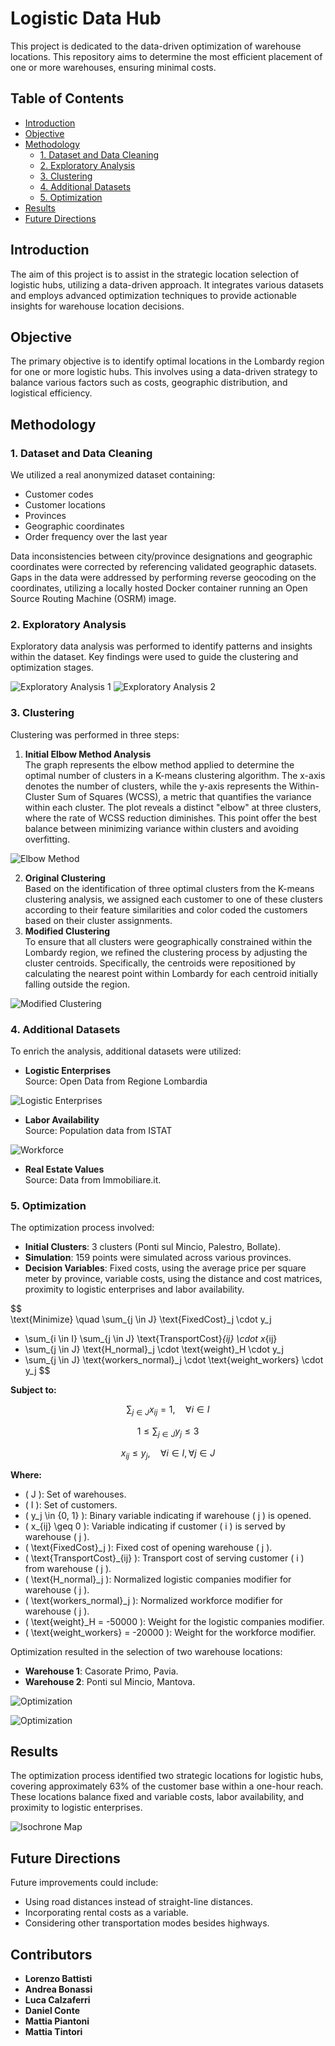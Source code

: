 # Logistic Data Hub
This project is dedicated to the data-driven optimization of warehouse locations. This repository aims to determine the most efficient placement of one or more warehouses, ensuring minimal costs.

## Table of Contents

- [Introduction](#introduction)
- [Objective](#objective)
- [Methodology](#methodology)
  - [1. Dataset and Data Cleaning](#1-dataset-and-data-cleaning)
  - [2. Exploratory Analysis](#2-exploratory-analysis)
  - [3. Clustering](#3-clustering)
  - [4. Additional Datasets](#4-additional-datasets)
  - [5. Optimization](#5-optimization)
- [Results](#results)
- [Future Directions](#future-directions)

## Introduction

The aim of this project is to assist in the strategic location selection of logistic hubs, utilizing a data-driven approach. It integrates various datasets and employs advanced optimization techniques to provide actionable insights for warehouse location decisions.

## Objective

The primary objective is to identify optimal locations in the Lombardy region for one or more logistic hubs. This involves using a data-driven strategy to balance various factors such as costs, geographic distribution, and logistical efficiency.

## Methodology

### 1. Dataset and Data Cleaning

We utilized a real anonymized dataset containing:
- Customer codes
- Customer locations
- Provinces
- Geographic coordinates
- Order frequency over the last year

Data inconsistencies between city/province designations and geographic coordinates were corrected by referencing validated geographic datasets. Gaps in the data were addressed by performing reverse geocoding on the coordinates, utilizing a locally hosted Docker container running an Open Source Routing Machine (OSRM) image.


### 2. Exploratory Analysis

Exploratory data analysis was performed to identify patterns and insights within the dataset. Key findings were used to guide the clustering and optimization stages.
<div class="image-grid">
    <img src="images/Ex_Analysis2.png" alt="Exploratory Analysis 1">
    <img src="images/Ex_Analysis1.png" alt="Exploratory Analysis 2">
</div>

### 3. Clustering

Clustering was performed in three steps:
1. **Initial Elbow Method Analysis**  
The graph represents the elbow method applied to determine the optimal number of clusters in a K-means clustering algorithm. The x-axis denotes the number of clusters, while the y-axis represents the Within-Cluster Sum of Squares (WCSS), a metric that quantifies the variance within each cluster. The plot reveals a distinct "elbow" at three clusters, where the rate of WCSS reduction diminishes. This point offer the best balance between minimizing variance within clusters and avoiding overfitting.

![Elbow Method](images/Elbow.png)

2. **Original Clustering**  
Based on the identification of three optimal clusters from the K-means clustering analysis, we assigned each customer to one of these clusters according to their feature similarities and color coded the customers based on their cluster assignments.
3. **Modified Clustering**   
To ensure that all clusters were geographically constrained within the Lombardy region, we refined the clustering process by adjusting the cluster centroids. Specifically, the centroids were repositioned by calculating the nearest point within Lombardy for each centroid initially falling outside the region.

![Modified Clustering](images/Modified_Clusters.png)

### 4. Additional Datasets

To enrich the analysis, additional datasets were utilized:
- **Logistic Enterprises**  
Source: Open Data from Regione Lombardia
  
![Logistic Enterprises](images/Logistic_Companies.png)

- **Labor Availability**  
Source: Population data from ISTAT

![Workforce](images/Workforce.png)

- **Real Estate Values**  
Source: Data from Immobiliare.it.
### 5. Optimization

The optimization process involved:
- **Initial Clusters**: 3 clusters (Ponti sul Mincio, Palestro, Bollate).
- **Simulation**: 159 points were simulated across various provinces.
- **Decision Variables**: Fixed costs, using the average price per square meter by province, variable costs, using the distance and cost matrices, proximity to logistic enterprises and labor availability.


$$  
\text{Minimize} \quad \sum_{j \in J} \text{FixedCost}_j \cdot y_j 
+ \sum_{i \in I} \sum_{j \in J} \text{TransportCost}_{ij} \cdot x_{ij}
+ \sum_{j \in J} \text{H\_normal}_j \cdot \text{weight}_H \cdot y_j
+ \sum_{j \in J} \text{workers\_normal}_j \cdot \text{weight\_workers} \cdot y_j
$$  

**Subject to:**

$$  
\sum_{j \in J} x_{ij} = 1, \quad \forall i \in I
$$  

$$  
1 \leq \sum_{j \in J} y_j \leq 3
$$  

$$  
x_{ij} \leq y_j, \quad \forall i \in I, \, \forall j \in J
$$  

**Where:**

- \( J \): Set of warehouses.
- \( I \): Set of customers.
- \( y_j \in \{0, 1\} \): Binary variable indicating if warehouse \( j \) is opened.
- \( x_{ij} \geq 0 \): Variable indicating if customer \( i \) is served by warehouse \( j \).
- \( \text{FixedCost}_j \): Fixed cost of opening warehouse \( j \).
- \( \text{TransportCost}_{ij} \): Transport cost of serving customer \( i \) from warehouse \( j \).
- \( \text{H\_normal}_j \): Normalized logistic companies modifier for warehouse \( j \).
- \( \text{workers\_normal}_j \): Normalized workforce modifier for warehouse \( j \).
- \( \text{weight}_H = -50000 \): Weight for the logistic companies modifier.
- \( \text{weight\_workers} = -20000 \): Weight for the workforce modifier.


Optimization resulted in the selection of two warehouse locations:
- **Warehouse 1**: Casorate Primo, Pavia.
- **Warehouse 2**: Ponti sul Mincio, Mantova.

![Optimization](images/Warehouse_Location.png)

![Optimization](images/Warehouse_Distribution.png)

## Results

The optimization process identified two strategic locations for logistic hubs, covering approximately 63% of the customer base within a one-hour reach. These locations balance fixed and variable costs, labor availability, and proximity to logistic enterprises.

![Isochrone Map](images/Isochrone.png)

## Future Directions

Future improvements could include:
- Using road distances instead of straight-line distances.
- Incorporating rental costs as a variable.
- Considering other transportation modes besides highways.

## Contributors

- **Lorenzo Battisti**
- **Andrea Bonassi**
- **Luca Calzaferri**
- **Daniel Conte**
- **Mattia Piantoni**
- **Mattia Tintori**
